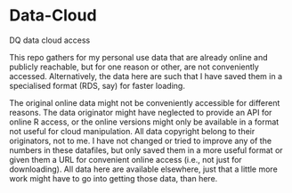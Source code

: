 # Data-Cloud
DQ data cloud access

This repo gathers for my personal use data that are already online and publicly reachable, but for one reason or other, are not conveniently accessed.  Alternatively, the data here are such that I have saved them in a specialised format (RDS, say) for faster loading.  

The original online data might not be conveniently accessible for different reasons.  The data originator might have neglected to provide an API for online R access, or the online versions might only be available in a format not useful for cloud manipulation.  All data copyright belong to their originators, not to me. I have not changed or tried to improve any of the numbers in these datafiles, but only saved them in a more useful format or given them a URL for convenient online access (i.e., not just for downloading).  All data here are available elsewhere, just that a little more work might have to go into getting those data, than here.
